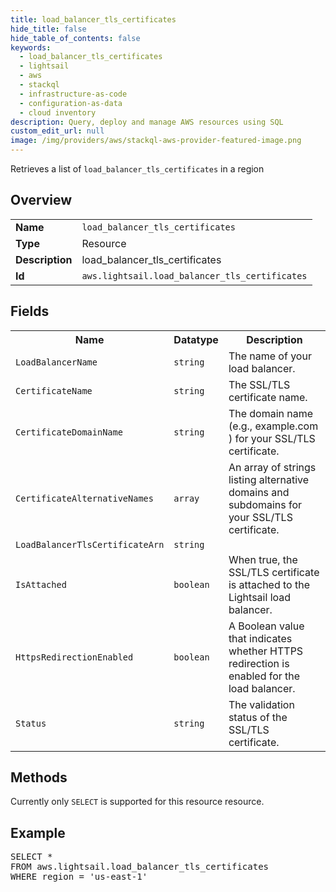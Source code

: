 ```yaml
---
title: load_balancer_tls_certificates
hide_title: false
hide_table_of_contents: false
keywords:
  - load_balancer_tls_certificates
  - lightsail
  - aws
  - stackql
  - infrastructure-as-code
  - configuration-as-data
  - cloud inventory
description: Query, deploy and manage AWS resources using SQL
custom_edit_url: null
image: /img/providers/aws/stackql-aws-provider-featured-image.png
---
```

Retrieves a list of <code>load_balancer_tls_certificates</code> in a region

## Overview
<table><tbody>
<tr><td><b>Name</b></td><td><code>load_balancer_tls_certificates</code></td></tr>
<tr><td><b>Type</b></td><td>Resource</td></tr>
<tr><td><b>Description</b></td><td>load_balancer_tls_certificates</td></tr>
<tr><td><b>Id</b></td><td><code>aws.lightsail.load_balancer_tls_certificates</code></td></tr>
</tbody></table>

## Fields
<table><tbody>
<tr><th>Name</th><th>Datatype</th><th>Description</th></tr>
<tr><td><code>LoadBalancerName</code></td><td><code>string</code></td><td>The name of your load balancer.</td></tr>
<tr><td><code>CertificateName</code></td><td><code>string</code></td><td>The SSL&#x2F;TLS certificate name.</td></tr>
<tr><td><code>CertificateDomainName</code></td><td><code>string</code></td><td>The domain name (e.g., example.com ) for your SSL&#x2F;TLS certificate.</td></tr>
<tr><td><code>CertificateAlternativeNames</code></td><td><code>array</code></td><td>An array of strings listing alternative domains and subdomains for your SSL&#x2F;TLS certificate.</td></tr>
<tr><td><code>LoadBalancerTlsCertificateArn</code></td><td><code>string</code></td><td></td></tr>
<tr><td><code>IsAttached</code></td><td><code>boolean</code></td><td>When true, the SSL&#x2F;TLS certificate is attached to the Lightsail load balancer.</td></tr>
<tr><td><code>HttpsRedirectionEnabled</code></td><td><code>boolean</code></td><td>A Boolean value that indicates whether HTTPS redirection is enabled for the load balancer.</td></tr>
<tr><td><code>Status</code></td><td><code>string</code></td><td>The validation status of the SSL&#x2F;TLS certificate.</td></tr>

</tbody></table>

## Methods
Currently only <code>SELECT</code> is supported for this resource resource.

## Example
<pre>
SELECT *<br/>FROM aws.lightsail.load_balancer_tls_certificates<br/>WHERE region = 'us-east-1'
</pre>
